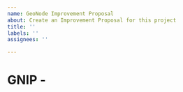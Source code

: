 ```yaml
---
name: GeoNode Improvement Proposal
about: Create an Improvement Proposal for this project
title: ''
labels: ''
assignees: ''

---
```


# GNIP <num> - <title of the GNIP here>

## Overview

Describe briefly and clearly what this proposal is meant for.

### Proposed By

<user and full name of the proponent>

### Assigned to Release

This proposal is for GeoNode <version>.

### State

* [x] Under Discussion
* [ ] In Progress
* [ ] Completed
* [ ] Rejected
* [ ] Deferred

### Motivation

Details about the motivations. Why people should accept this proposal. What are the benefits compared to the current situation.

## Proposal

Technical details for developers.

### Backwards Compatibility

Declare its Backwards Compatibility.

## Future evolution

Explain which could be future evolutions.

## Feedback

Update this section with relevant feedbacks, if any.

## Voting

Project Steering Committee:

* Alessio Fabiani:
* Francesco Bartoli:
* Giovanni Allegri:
* Simone Dalmasso:
* Toni Schoenbuchner:
* Florian Hoedt:

## Links

Remove unused links below.

* [Email Discussion]()
* [Pull Request]()
* [Mail Discussion]()
* [Linked Issue]()

